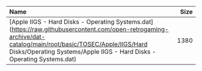 |Name|Size|
|:---|---:|
|[Apple IIGS - Hard Disks - Operating Systems.dat](https://raw.githubusercontent.com/open-retrogaming-archive/dat-catalog/main/root/basic/TOSEC/Apple/IIGS/Hard Disks/Operating Systems/Apple IIGS - Hard Disks - Operating Systems.dat)|1380|
